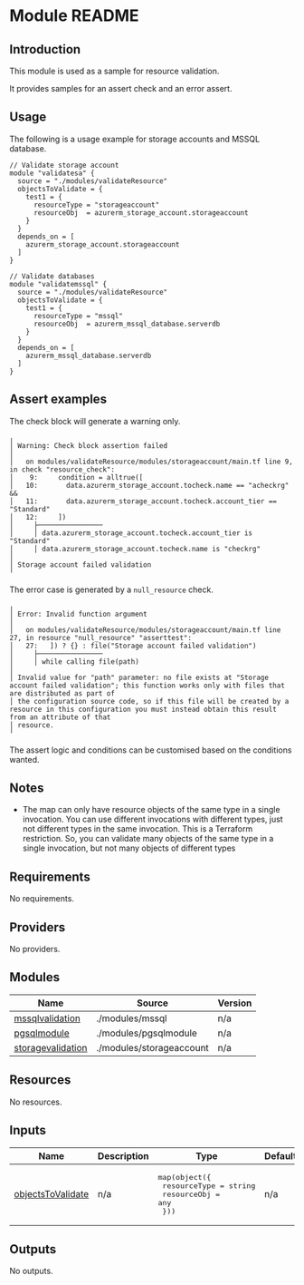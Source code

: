 # Module README

## Introduction

This module is used as a sample for resource validation.

It provides samples for an assert check and an error assert.

## Usage

The following is a usage example for storage accounts and MSSQL database.

```
// Validate storage account
module "validatesa" {
  source = "./modules/validateResource"
  objectsToValidate = {
    test1 = {
      resourceType = "storageaccount"
      resourceObj  = azurerm_storage_account.storageaccount
    }
  }
  depends_on = [
    azurerm_storage_account.storageaccount
  ]
}

// Validate databases
module "validatemssql" {
  source = "./modules/validateResource"
  objectsToValidate = {
    test1 = {
      resourceType = "mssql"
      resourceObj  = azurerm_mssql_database.serverdb
    }
  }
  depends_on = [
    azurerm_mssql_database.serverdb
  ]
}
```

## Assert examples

The check block will generate a warning only.

```
╷
│ Warning: Check block assertion failed
│ 
│   on modules/validateResource/modules/storageaccount/main.tf line 9, in check "resource_check":
│    9:     condition = alltrue([
│   10:       data.azurerm_storage_account.tocheck.name == "acheckrg" &&
│   11:       data.azurerm_storage_account.tocheck.account_tier == "Standard"
│   12:     ])
│     ├────────────────
│     │ data.azurerm_storage_account.tocheck.account_tier is "Standard"
│     │ data.azurerm_storage_account.tocheck.name is "checkrg"
│ 
│ Storage account failed validation
╵
```

The error case is generated by a `null_resource` check.

```
╷
│ Error: Invalid function argument
│ 
│   on modules/validateResource/modules/storageaccount/main.tf line 27, in resource "null_resource" "asserttest":
│   27:   ]) ? {} : file("Storage account failed validation")
│     ├────────────────
│     │ while calling file(path)
│ 
│ Invalid value for "path" parameter: no file exists at "Storage account failed validation"; this function works only with files that are distributed as part of
│ the configuration source code, so if this file will be created by a resource in this configuration you must instead obtain this result from an attribute of that
│ resource.
╵
```

The assert logic and conditions can be customised based on the conditions wanted.

## Notes
* The map can only have resource objects of the same type in a single invocation. You can use different invocations with different types, just not different types in the same invocation. This is a Terraform restriction. So, you can validate many objects of the same type in a single invocation, but not many objects of different types

## Requirements

No requirements.

## Providers

No providers.

## Modules

| Name | Source | Version |
|------|--------|---------|
| <a name="module_mssqlvalidation"></a> [mssqlvalidation](#module\_mssqlvalidation) | ./modules/mssql | n/a |
| <a name="module_pgsqlmodule"></a> [pgsqlmodule](#module\_pgsqlmodule) | ./modules/pgsqlmodule | n/a |
| <a name="module_storagevalidation"></a> [storagevalidation](#module\_storagevalidation) | ./modules/storageaccount | n/a |

## Resources

No resources.

## Inputs

| Name | Description | Type | Default | Required |
|------|-------------|------|---------|:--------:|
| <a name="input_objectsToValidate"></a> [objectsToValidate](#input\_objectsToValidate) | n/a | <pre>map(object({<br>    resourceType = string<br>    resourceObj  = any<br>  }))</pre> | n/a | yes |

## Outputs

No outputs.
